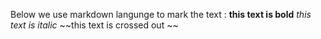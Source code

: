 Below we use markdown langunge to mark the text :
**this text is bold**
*this text is italic*
~~this text is crossed out ~~
